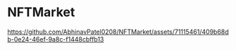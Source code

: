 # NFTMarket


https://github.com/AbhinavPatel0208/NFTMarket/assets/71115461/409b68db-0e24-46ef-9a8c-f1448cbffb13

